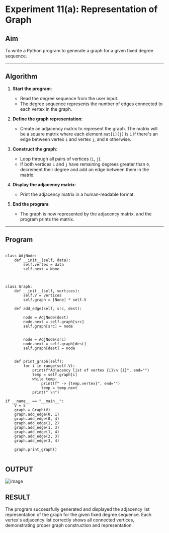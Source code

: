 # Experiment 11(a): Representation of Graph

## Aim
To write a Python program to generate a graph for a given fixed degree sequence.

---

## Algorithm

1. **Start the program**:
   - Read the degree sequence from the user input.
   - The degree sequence represents the number of edges connected to each vertex in the graph.
   
2. **Define the graph representation**:
   - Create an adjacency matrix to represent the graph. The matrix will be a square matrix where each element `mat[i][j]` is `1` if there's an edge between vertex `i` and vertex `j`, and `0` otherwise.

3. **Construct the graph**:
   - Loop through all pairs of vertices (`i`, `j`).
   - If both vertices `i` and `j` have remaining degrees greater than `0`, decrement their degree and add an edge between them in the matrix.

4. **Display the adjacency matrix**:
   - Print the adjacency matrix in a human-readable format.
   
5. **End the program**:
   - The graph is now represented by the adjacency matrix, and the program prints the matrix.

---

## Program

```

class AdjNode:
	def __init__(self, data):
		self.vertex = data
		self.next = None



class Graph:
	def __init__(self, vertices):
		self.V = vertices
		self.graph = [None] * self.V

	def add_edge(self, src, dest):
	
		node = AdjNode(dest)
		node.next = self.graph[src]
		self.graph[src] = node

	
		node = AdjNode(src)
		node.next = self.graph[dest]
		self.graph[dest] = node

	
	def print_graph(self):
		for i in range(self.V):
			print(f"Adjacency list of vertex {i}\n {i}", end="")
			temp = self.graph[i]
			while temp:
				print(f" -> {temp.vertex}", end="")
				temp = temp.next
			print(" \n")

if __name__ == "__main__":
	V = 5
	graph = Graph(V)
	graph.add_edge(0, 1)
	graph.add_edge(0, 4)
	graph.add_edge(1, 2)
	graph.add_edge(1, 3)
	graph.add_edge(1, 4)
	graph.add_edge(2, 3)
	graph.add_edge(3, 4)

	graph.print_graph()


```

## OUTPUT
![image](https://github.com/user-attachments/assets/b1572d5e-e164-48c5-930b-96e244a97621)

## RESULT
The program successfully generated and displayed the adjacency list representation of the graph for the given fixed degree sequence. Each vertex's adjacency list correctly shows all connected vertices, demonstrating proper graph construction and representation.
